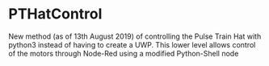 # PTHatControl
New method (as of 13th August 2019) of controlling the Pulse Train Hat with python3 instead of having to create a UWP. This lower level allows control of  the motors through Node-Red using a modified Python-Shell node
